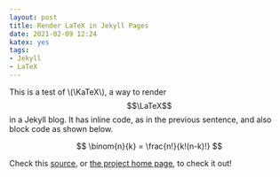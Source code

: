 ```yaml
---
layout: post
title: Render LaTeX in Jekyll Pages
date: 2021-02-09 12:24
katex: yes
tags:
- Jekyll
- LaTeX
---
```

This is a test of \\(\KaTeX\\), a way to render $$\LaTeX$$ in a Jekyll blog. It has inline code, as in the previous sentence, and also block code as shown below.

$$
    \binom{n}{k} = \frac{n!}{k!(n-k)!}
$$

Check this [source](https://cullaloe.com/render-latex-in-jekyll/), or [the project home page](https://katex.org), to check it out!
